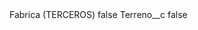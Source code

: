 <?xml version="1.0" encoding="UTF-8"?>
<CustomMetadata xmlns="http://soap.sforce.com/2006/04/metadata" xmlns:xsi="http://www.w3.org/2001/XMLSchema-instance" xmlns:xsd="http://www.w3.org/2001/XMLSchema">
    <label>Fabrica (TERCEROS)</label>
    <protected>false</protected>
    <values>
        <field>Terreno__c</field>
        <value xsi:type="xsd:boolean">false</value>
    </values>
</CustomMetadata>
